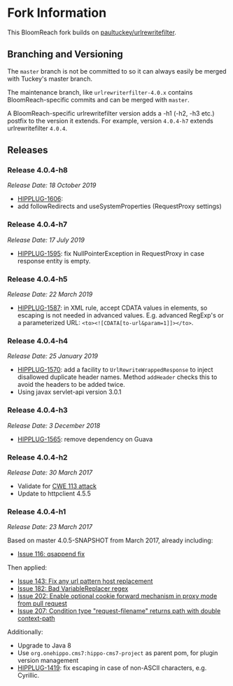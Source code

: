# Fork Information

This BloomReach fork builds on [paultuckey/urlrewritefilter](https://github.com/paultuckey/urlrewritefilter).

## Branching and Versioning

The `master` branch is not be committed to so it can always easily be merged with Tuckey's master branch.

The maintenance branch, like `urlrewriterfilter-4.0.x` contains BloomReach-specific commits and can be merged with `master`.

A BloomReach-specific urlrewritefilter version adds a -h1 (-h2, -h3 etc.) postfix to the version it extends.
For example, version `4.0.4-h7` extends urlrewritefilter `4.0.4`.

## Releases

### Release 4.0.4-h8
_Release Date: 18 October 2019_

- [HIPPLUG-1606](https://issues.onehippo.com/browse/HIPPLUG-1606): 
- add followRedirects and useSystemProperties (RequestProxy settings) 

### Release 4.0.4-h7
_Release Date: 17 July 2019_

- [HIPPLUG-1595](https://issues.onehippo.com/browse/HIPPLUG-1587): 
    fix NullPointerException in RequestProxy in case response entity is empty.

### Release 4.0.4-h5
_Release Date: 22 March 2019_

- [HIPPLUG-1587](https://issues.onehippo.com/browse/HIPPLUG-1587): in XML rule, accept CDATA values in elements, 
  so escaping is not needed in advanced values. E.g. advanced RegExp's or a parameterized URL: ``<to><![CDATA[to-url&param=1]]></to>``. 

### Release 4.0.4-h4
_Release Date: 25 January 2019_

- [HIPPLUG-1570](https://issues.onehippo.com/browse/HIPPLUG-1570): add a facility to ``UrlRewriteWrappedResponse`` to 
  inject disallowed duplicate header names. Method ``addHeader`` checks this to avoid the headers to be added twice.
- Using javax servlet-api version 3.0.1

### Release 4.0.4-h3
_Release Date: 3 December 2018_

- [HIPPLUG-1565](https://issues.onehippo.com/browse/HIPPLUG-1565): remove dependency on Guava

### Release 4.0.4-h2
_Release Date: 30 March 2017_

- Validate for [CWE 113 attack](https://cwe.mitre.org/data/definitions/113.html)
- Update to httpclient 4.5.5

### Release 4.0.4-h1
_Release Date: 23 March 2017_

Based on master 4.0.5-SNAPSHOT from March 2017, already including:
- [Issue 116: qsappend fix](https://github.com/paultuckey/urlrewritefilter/issues/116)

Then applied:
- [Issue 143: Fix any url pattern host replacement](https://github.com/paultuckey/urlrewritefilter/issues/143)
- [Issue 182: Bad VariableReplacer regex](https://github.com/paultuckey/urlrewritefilter/issues/182)
- [Issue 202: Enable optional cookie forward mechanism in proxy mode from pull request](https://github.com/paultuckey/urlrewritefilter/pull/202)
- [Issue 207: Condition type "request-filename" returns path with double context-path](https://github.com/paultuckey/urlrewritefilter/issues/207)

Additionally:
- Upgrade to Java 8
- Use `org.onehippo.cms7:hippo-cms7-project` as parent pom, for plugin version management 
- [HIPPLUG-1419](https://issues.onehippo.com/browse/HIPPLUG-1419): fix escaping in case of non-ASCII characters, e.g. Cyrillic.